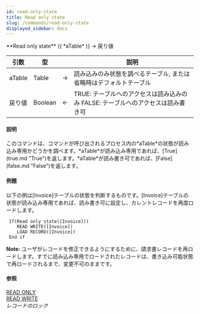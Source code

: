 ```yaml
---
id: read-only-state
title: Read only state
slug: /commands/read-only-state
displayed_sidebar: docs
---
```


<!--REF #_command_.Read only state.Syntax-->**Read only state** {( *aTable* )} -> 戻り値<!-- END REF-->
<!--REF #_command_.Read only state.Params-->
| 引数 | 型 |  | 説明 |
| --- | --- | --- | --- |
| aTable | Table | &#8594;  | 読み込みのみ状態を調べるテーブル, または 省略時はデフォルトテーブル |
| 戻り値 | Boolean | &#8592; | TRUE: テーブルへのアクセスは読み込みのみ FALSE: テーブルへのアクセスは読み書き可 |

<!-- END REF-->

#### 説明 

<!--REF #_command_.Read only state.Summary-->このコマンドは、コマンドが呼び出されるプロセス内の*aTable*の状態が読み込み専用かどうかを調べます。<!-- END REF-->*aTable*が読み込み専用であれば、[True](true.md "True")を返します。*aTable*が読み書き可であれば、[False](false.md "False")を返します。

#### 例題 

以下の例は\[Invoice\]テーブルの状態を判断するものです。\[Invoice\]テーブルの状態が読み込み専用であれば、読み書き可に設定し、カレントレコードを再度ロードします。

```4d
 If(Read only state([Invoice]))
    READ WRITE([Invoice])
    LOAD RECORD([Invoice])
 End if
```

**Note:** ユーザがレコードを修正できるようにするために、請求書レコードを再ロードします。すでに読み込み専用でロードされたレコードは、書き込み可能状態で再ロードされるまで、変更不可のままです。

#### 参照 

[READ ONLY](read-only.md)  
[READ WRITE](read-write.md)  
*レコードのロック*  